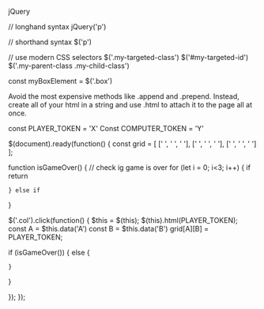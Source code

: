 jQuery

// longhand syntax
jQuery('p')

// shorthand syntax
$('p')

// use modern CSS selectors
$('.my-targeted-class')
$('#my-targeted-id')
$('.my-parent-class .my-child-class')

const myBoxElement = $('.box')


Avoid the most expensive methods like
.append and
.prepend.
Instead, create all of your html in a string and use .html to attach it to the page all at once.

const PLAYER_TOKEN = 'X'
Const COMPUTER_TOKEN = 'Y'

$(document).ready(function() {
  const grid = [
    [' ', ' ', ' '],
    [' ', ' ', ' '],
    [' ', ' ', ' ']
  ];

  function isGameOver() {
    // check ig game is over
    for (let i = 0; i<3; i++) {
      if
      return

    } else if

  }



$('.col').click(function() {
  $this = $(this);
  $(this).html(PLAYER_TOKEN);
  const A = $this.data('A')
  const B = $this.data('B')
  grid[A][B] = PLAYER_TOKEN;

  if (isGameOver()) {
    else {

    }
  }


  });
});
